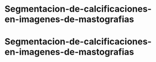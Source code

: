 # Segmentacion-de-calcificaciones-en-imagenes-de-mastografias
# Segmentacion-de-calcificaciones-en-imagenes-de-mastografias
